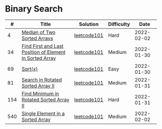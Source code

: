 # Binary Search

| # | Title  | Solution | Difficulty | Date |
|---| -----  | -------- | ---------- | ---- |
|4|[Median of Two Sorted Arrays](https://leetcode-cn.com/problems/median-of-two-sorted-arrays/)|[leetcode101](./median_of_two_sorted_arrays)|Hard|2022-02-02|
|34|[Find First and Last Position of Element in Sorted Array](https://leetcode-cn.com/problems/find-first-and-last-position-of-element-in-sorted-array/)|[leetcode101](./find_first_and_last_position_of_element_in_sorted_array)|Medium|2022-01-30|
|69|[Sqrt(x)](https://leetcode-cn.com/problems/sqrtx/)|[leetcode101](./sqrt_x)|Easy|2022-01-30|
|81|[Search in Rotated Sorted Array II](https://leetcode-cn.com/problems/search-in-rotated-sorted-array-ii/)|[leetcode101](./search_in_rotated_sorted_array_ii)|Medium|2022-01-31|
|154|[Find Minimum in Rotated Sorted Array II](https://leetcode-cn.com/problems/find-minimum-in-rotated-sorted-array-ii/)|[leetcode101](./find_minimum_in_rotated_sorted_array_ii)|Hard|2022-01-31|
|540|[Single Element in a Sorted Array](https://leetcode-cn.com/problems/single-element-in-a-sorted-array/)|[leetcode101](./single_element_in_a_sorted_array)|Medium|2022-02-02|
